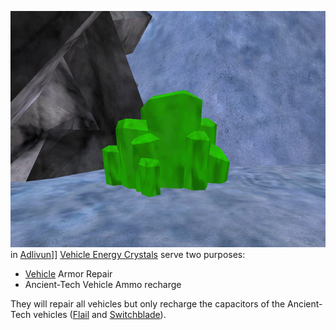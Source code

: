 ![](../images/VehicleRepairCrystal.jpg "fig:VehicleRepairCrystal.jpg") in
[Adlivun](../locations/Adlivun.md)\]\] [Vehicle Energy
Crystals](Vehicle_Energy_Crystal.md) serve two purposes:

- [Vehicle](../Vehicle.md) Armor Repair
- Ancient-Tech Vehicle Ammo recharge

They will repair all vehicles but only recharge the capacitors of the
Ancient-Tech vehicles ([Flail](../items/Flail.md) and
[Switchblade](../items/Switchblade.md)).

<!--[Category:Terminology](Category:Terminology.md)-->
